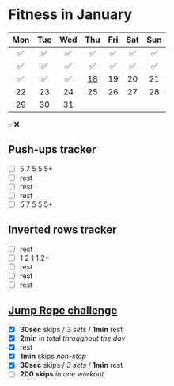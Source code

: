 # Fitness in January

|	Mon	|	Tue	|	Wed	|	Thu	|	Fri	|	Sat	|	Sun	|
| :---: | :---: | :---: | :---: | :---: | :---: | :---: |
|	✅	|	✅	|	✅	|	✅	|	✅	|	✅	|	✅	|
|	✅	|	✅	|	✅	|	✅	|	✅	|	✅	|	✅	|
|	✅	|	✅	|	✅	|	[18](https://darebee.com/programs/foundation-program.html?showall=&start=17)	|	19	|	20	|	21	|
|	22	|	23	|	24	|	25	|	26	|	27	|	28	|
|	29	|	30	|	31	|		|		|		|		|

✅❌

## Push-ups tracker

- [ ] 5 7 5 5 5+
- [ ] rest
- [ ] rest
- [ ] rest
- [ ] 5 7 5 5 5+

## Inverted rows tracker

- [ ] rest
- [ ] 1 2 1 1 2+
- [ ] rest
- [ ] rest
- [ ] rest

## [Jump Rope challenge](https://darebee.com/challenges/jump-rope-challenge.html)

- [x] **30sec** skips / *3 sets* / **1min** rest
- [x] **2min** in total *throughout the day*
- [x] rest
- [x] **1min** skips *non-stop*
- [x] **30sec** skips / *3 sets* / **1min** rest
- [ ] **200 skips** *in one workout*